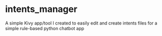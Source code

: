 # intents_manager
A simple Kivy app/tool I created to easily edit and create intents files for a simple rule-based python chatbot app
